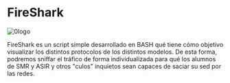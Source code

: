 # FireShark

![0logo](https://user-images.githubusercontent.com/92258683/205993832-83adae18-0187-4728-98ab-bf3c3ac9655e.jpg)


FireShark es un script simple desarrollado en BASH qué tiene cómo objetivo visualizar los distintos protocolos de los distintos modelos. De esta forma, podremos sniffar el tráfico de forma individualizada para qué los alumnos de SMR y ASIR y otros "culos" inquietos sean capaces de saciar su sed por las redes.
